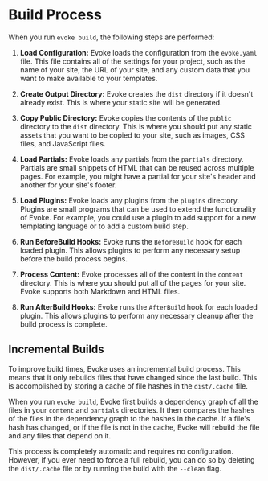 # Build Process

When you run `evoke build`, the following steps are performed:

1.  **Load Configuration:** Evoke loads the configuration from the `evoke.yaml` file. This file contains all of the settings for your project, such as the name of your site, the URL of your site, and any custom data that you want to make available to your templates.

2.  **Create Output Directory:** Evoke creates the `dist` directory if it doesn't already exist. This is where your static site will be generated.

3.  **Copy Public Directory:** Evoke copies the contents of the `public` directory to the `dist` directory. This is where you should put any static assets that you want to be copied to your site, such as images, CSS files, and JavaScript files.

4.  **Load Partials:** Evoke loads any partials from the `partials` directory. Partials are small snippets of HTML that can be reused across multiple pages. For example, you might have a partial for your site's header and another for your site's footer.

5.  **Load Plugins:** Evoke loads any plugins from the `plugins` directory. Plugins are small programs that can be used to extend the functionality of Evoke. For example, you could use a plugin to add support for a new templating language or to add a custom build step.

6.  **Run BeforeBuild Hooks:** Evoke runs the `BeforeBuild` hook for each loaded plugin. This allows plugins to perform any necessary setup before the build process begins.

7.  **Process Content:** Evoke processes all of the content in the `content` directory. This is where you should put all of the pages for your site. Evoke supports both Markdown and HTML files.

8.  **Run AfterBuild Hooks:** Evoke runs the `AfterBuild` hook for each loaded plugin. This allows plugins to perform any necessary cleanup after the build process is complete.

## Incremental Builds

To improve build times, Evoke uses an incremental build process. This means that it only rebuilds files that have changed since the last build. This is accomplished by storing a cache of file hashes in the `dist/.cache` file.

When you run `evoke build`, Evoke first builds a dependency graph of all the files in your `content` and `partials` directories. It then compares the hashes of the files in the dependency graph to the hashes in the cache. If a file's hash has changed, or if the file is not in the cache, Evoke will rebuild the file and any files that depend on it.

This process is completely automatic and requires no configuration. However, if you ever need to force a full rebuild, you can do so by deleting the `dist/.cache` file or by running the build with the `--clean` flag.
